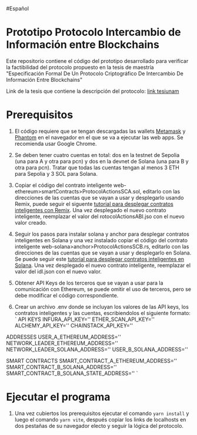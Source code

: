 #Español
# Prototipo Protocolo Intercambio de Información entre Blockchains
Este repositorio contiene el código del prototipo desarrollado para verificar la factibilidad del protocolo propuesto en la tesis de maestría "Especificación Formal De Un Protocolo Criptográfico De Intercambio De Información Entre Blockchains"

Link de la tesis que contiene la descripción del protocolo: [link tesiunam](http://132.248.9.195/ptd2025/ene_mar/0866365/Index.html)


# Prerequisitos 
1. El código requiere que se tengan descargadas las wallets [Metamask](https://metamask.io/download) y [Phantom](https://phantom.com/download) en el navegador en el que se va a ejecutar las web apps. Se recomienda usar Google Chrome.
   
2. Se deben tener cuatro cuentas en total: dos en la testnet de Sepolia (una para A y otra para pcn) y dos en la devnet de Solana (una para B y otra para pcn). Tratar que todas las cuentas tengan al menos 3 ETH para Sepolia y 3 SOL para Solana.
   
3. Copiar el código del contrato inteligente web-ethereum>smartContracts>ProtocolActionsSCA.sol, editarlo con las direcciones de las cuentas que se vayan a usar y desplegarlo usando Remix, puede seguir el siguente [tutorial para desplegar contratos inteligentes con Remix](https://remix-ide.readthedocs.io/en/latest/create_deploy.html). Una vez desplegado el nuevo contrato inteligente, reemplazar el valor del rotocolActionsABI.jso con el nuevo valor creado.

6. Seguir los pasos para instalar solana y anchor para desplegar contratos inteligentes en Solana y una vez instalado copiar el código del contrato inteligente web-solana>anchor>ProtocolActionsSCB.rs, editarlo con las direcciones de las cuentas que se vayan a usar y desplegarlo en Solana. Se puede seguir este [tutorial para desplegar contratos inteligentes en Solana]([https://www.anchor-lang.com/docs/installation](https://dev.to/edge-and-node/the-complete-guide-to-full-stack-solana-development-with-react-anchor-rust-and-phantom-3291)). Una vez desplegado el nuevo contrato inteligente, reemplazar el valor del idl.json con el nuevo valor.

7. Obtener API Keys de los terceros que se vayan a usar para la comunicación con Ethereum, se puede omitir el uso de terceros, pero se debe modificar el código correspondiente.

8. Crear un archivo .env donde se incluyan los valores de las API keys, los contratos inteligentes y las cuentas, escribiendolos el siguiente formato:
` API KEYS
INFURA_API_KEY=''
ETHER_SCAN_API_KEY=''
ALCHEMY_API_KEY=''
CHAINSTACK_API_KEY=''

 ADDRESSES
USER_A_ETHEREUM_ADDRESS=''
NETWORK_LEADER_ETHEREUM_ADDRESS=''
NETWORK_LEADER_SOLANA_ADDRESS=''
USER_B_SOLANA_ADDRESS=''

 SMART CONTRACTS
SMART_CONTRACT_A_ETHEREUM_ADDRESS=''
SMART_CONTRACT_B_SOLANA_ADDRESS=''
SMART_CONTRACT_B_SOLANA_STATE_ADDRESS=''
`
# Ejecutar el programa

1. Una vez cubiertos los prerequisitos ejecutar el comando `yarn install` y luego el comando `yarn vite`, después copiar los links de localhosts en dos pestañas de su navegador electo y seguir la lógica del protocolo.
